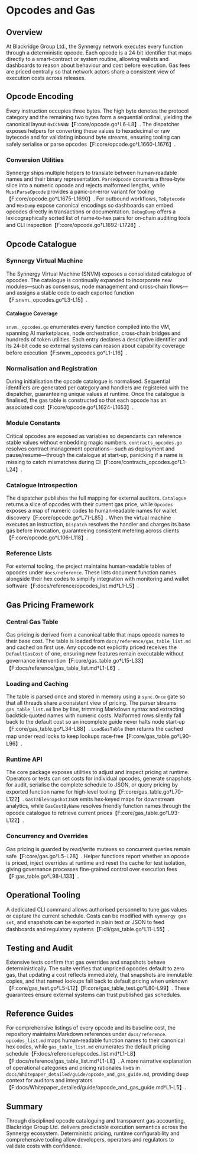 # Opcodes and Gas

## Overview
At Blackridge Group Ltd., the Synnergy network executes every function through a deterministic opcode. Each opcode is a 24‑bit identifier that maps directly to a smart‑contract or system routine, allowing wallets and dashboards to reason about behaviour and cost before execution. Gas fees are priced centrally so that network actors share a consistent view of execution costs across releases.

## Opcode Encoding
Every instruction occupies three bytes. The high byte denotes the protocol category and the remaining two bytes form a sequential ordinal, yielding the canonical layout `0xCCNNNN`【F:core/opcode.go†L6-L8】. The dispatcher exposes helpers for converting these values to hexadecimal or raw bytecode and for validating inbound byte streams, ensuring tooling can safely serialise or parse opcodes【F:core/opcode.go†L1660-L1676】.

### Conversion Utilities
Synnergy ships multiple helpers to translate between human‑readable names and their binary representation. `ParseOpcode` converts a three‑byte slice into a numeric opcode and rejects malformed lengths, while `MustParseOpcode` provides a panic‑on‑error variant for tooling【F:core/opcode.go†L1675-L1690】. For outbound workflows, `ToBytecode` and `HexDump` expose canonical encodings so dashboards can embed opcodes directly in transactions or documentation. `DebugDump` offers a lexicographically sorted list of name‑to‑hex pairs for on‑chain auditing tools and CLI inspection【F:core/opcode.go†L1692-L1728】.

## Opcode Catalogue
### Synnergy Virtual Machine
The Synnergy Virtual Machine (SNVM) exposes a consolidated catalogue of opcodes. The catalogue is continually expanded to incorporate new modules—such as consensus, node management and cross‑chain flows—and assigns a stable code to each exported function【F:snvm._opcodes.go†L3-L15】.

#### Catalogue Coverage
`snvm._opcodes.go` enumerates every function compiled into the VM, spanning AI marketplaces, node orchestration, cross‑chain bridges and hundreds of token utilities. Each entry declares a descriptive identifier and its 24‑bit code so external systems can reason about capability coverage before execution【F:snvm._opcodes.go†L1-L16】.

### Normalisation and Registration
During initialisation the opcode catalogue is normalised. Sequential identifiers are generated per category and handlers are registered with the dispatcher, guaranteeing unique values at runtime. Once the catalogue is finalised, the gas table is constructed so that each opcode has an associated cost【F:core/opcode.go†L1624-L1653】.

### Module Constants
Critical opcodes are exposed as variables so dependants can reference stable values without embedding magic numbers. `contracts_opcodes.go` resolves contract‑management operations—such as deployment and pause/resume—through the catalogue at start‑up, panicking if a name is missing to catch mismatches during CI【F:core/contracts_opcodes.go†L1-L24】.

### Catalogue Introspection
The dispatcher publishes the full mapping for external auditors. `Catalogue` returns a slice of opcodes with their current gas price, while `Opcodes` exposes a map of numeric codes to human‑readable names for wallet discovery【F:core/opcode.go†L71-L85】. When the virtual machine executes an instruction, `Dispatch` resolves the handler and charges its base gas before invocation, guaranteeing consistent metering across clients【F:core/opcode.go†L106-L118】.

### Reference Lists
For external tooling, the project maintains human‑readable tables of opcodes under `docs/reference`. These lists document function names alongside their hex codes to simplify integration with monitoring and wallet software【F:docs/reference/opcodes_list.md†L1-L5】.

## Gas Pricing Framework
### Central Gas Table
Gas pricing is derived from a canonical table that maps opcode names to their base cost. The table is loaded from `docs/reference/gas_table_list.md` and cached on first use. Any opcode not explicitly priced receives the `DefaultGasCost` of one, ensuring new features remain executable without governance intervention【F:core/gas_table.go†L15-L33】【F:docs/reference/gas_table_list.md†L1-L6】.

### Loading and Caching
The table is parsed once and stored in memory using a `sync.Once` gate so that all threads share a consistent view of pricing. The parser streams `gas_table_list.md` line by line, trimming Markdown syntax and extracting backtick‑quoted names with numeric costs. Malformed rows silently fall back to the default cost so an incomplete guide never halts node start‑up【F:core/gas_table.go†L34-L88】. `LoadGasTable` then returns the cached map under read locks to keep lookups race‑free【F:core/gas_table.go†L90-L96】.

### Runtime API
The core package exposes utilities to adjust and inspect pricing at runtime. Operators or tests can set costs for individual opcodes, generate snapshots for audit, serialise the complete schedule to JSON, or query pricing by exported function name for high‑level tooling【F:core/gas_table.go†L70-L122】. `GasTableSnapshotJSON` emits hex‑keyed maps for downstream analytics, while `GasCostByName` resolves friendly function names through the opcode catalogue to retrieve current prices【F:core/gas_table.go†L93-L122】.

### Concurrency and Overrides
Gas pricing is guarded by read/write mutexes so concurrent queries remain safe【F:core/gas.go†L5-L28】. Helper functions report whether an opcode is priced, inject overrides at runtime and reset the cache for test isolation, giving governance processes fine‑grained control over execution fees【F:gas_table.go†L98-L133】.

## Operational Tooling
A dedicated CLI command allows authorised personnel to tune gas values or capture the current schedule. Costs can be modified with `synnergy gas set`, and snapshots can be exported in plain text or JSON to feed dashboards and regulatory systems【F:cli/gas_table.go†L11-L55】.

## Testing and Audit
Extensive tests confirm that gas overrides and snapshots behave deterministically. The suite verifies that unpriced opcodes default to zero gas, that updating a cost reflects immediately, that snapshots are immutable copies, and that named lookups fall back to default pricing when unknown【F:core/gas_test.go†L5-L12】【F:core/gas_table_test.go†L80-L99】. These guarantees ensure external systems can trust published gas schedules.

## Reference Guides
For comprehensive listings of every opcode and its baseline cost, the repository maintains Markdown references under `docs/reference`. `opcodes_list.md` maps human‑readable function names to their canonical hex codes, while `gas_table_list.md` enumerates the default pricing schedule【F:docs/reference/opcodes_list.md†L1-L8】【F:docs/reference/gas_table_list.md†L1-L8】. A more narrative explanation of operational categories and pricing rationales lives in `docs/Whitepaper_detailed/guide/opcode_and_gas_guide.md`, providing deep context for auditors and integrators【F:docs/Whitepaper_detailed/guide/opcode_and_gas_guide.md†L1-L5】.

## Summary
Through disciplined opcode cataloguing and transparent gas accounting, Blackridge Group Ltd. delivers predictable execution semantics across the Synnergy ecosystem. Deterministic pricing, runtime configurability and comprehensive tooling allow developers, operators and regulators to validate costs with confidence.
